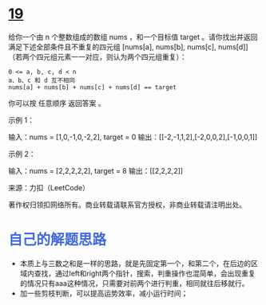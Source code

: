 # [19](https://leetcode.cn/problems/4sum)

给你一个由 n 个整数组成的数组 nums ，和一个目标值 target 。请你找出并返回满足下述全部条件且不重复的四元组 [nums[a], nums[b], nums[c], nums[d]] （若两个四元组元素一一对应，则认为两个四元组重复）：

    0 <= a, b, c, d < n
    a、b、c 和 d 互不相同
    nums[a] + nums[b] + nums[c] + nums[d] == target

你可以按 任意顺序 返回答案 。

示例 1：

输入：nums = [1,0,-1,0,-2,2], target = 0
输出：[[-2,-1,1,2],[-2,0,0,2],[-1,0,0,1]]

示例 2：

输入：nums = [2,2,2,2,2], target = 8
输出：[[2,2,2,2]]

来源：力扣（LeetCode）

著作权归领扣网络所有。商业转载请联系官方授权，非商业转载请注明出处。

# <font color=royalblue>自己的解题思路</font>

- 本质上与三数之和是一样的思路，就是先固定第一个，和第二个，在后边的区域内查找，通过left和right两个指针，搜索，判重操作也混简单，会出现重复的情况只有aaa这种情况，只需要对前两个进行判重，相同就往后移就行。
- 加一些剪枝判断，可以提高运势效率，减小运行时间；
